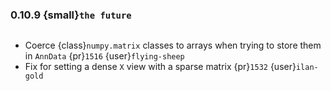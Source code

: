 ### 0.10.9 {small}`the future`

```{rubric} Bugfix
```

* Coerce {class}`numpy.matrix` classes to arrays when trying to store them in `AnnData` {pr}`1516` {user}`flying-sheep`
* Fix for setting a dense `X` view with a sparse matrix {pr}`1532` {user}`ilan-gold`

```{rubric} Documentation
```

```{rubric} Performance
```
